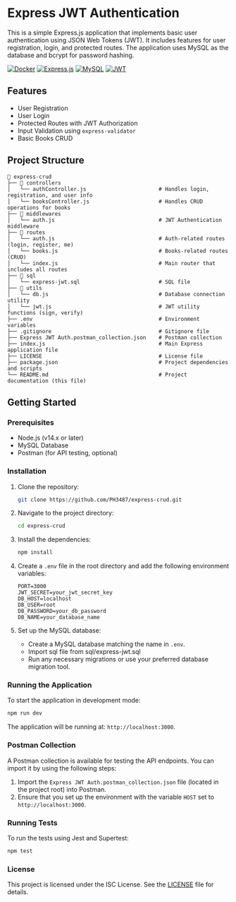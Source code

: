 # Express JWT Authentication

This is a simple Express.js application that implements basic user authentication using JSON Web Tokens (JWT). It includes features for user registration, login, and protected routes. The application uses MySQL as the database and bcrypt for password hashing.

[![Docker](https://img.shields.io/badge/Docker-2496ED?style=for-the-badge&logo=docker&logoColor=white)](https://www.docker.com/)
[![Express.js](https://img.shields.io/badge/Express.js-000000?style=for-the-badge&logo=express&logoColor=white)](https://expressjs.com/)
[![MySQL](https://img.shields.io/badge/MySQL-4479A1?style=for-the-badge&logo=mysql&logoColor=white)](https://www.mysql.com/)
[![JWT](https://img.shields.io/badge/JWT-000000?style=for-the-badge&logo=json-web-tokens&logoColor=white)](https://jwt.io/)


## Features

- User Registration
- User Login
- Protected Routes with JWT Authorization
- Input Validation using `express-validator`
- Basic Books CRUD

## Project Structure

```
📂 express-crud
├── 📂 controllers
│   └── authController.js                       # Handles login, registration, and user info
│   └── booksController.js                      # Handles CRUD operations for books
├── 📂 middlewares
│   └── auth.js                                 # JWT Authentication middleware
├── 📂 routes
│   └── auth.js                                 # Auth-related routes (login, register, me)
│   └── books.js                                # Books-related routes (CRUD)
│   └── index.js                                # Main router that includes all routes
├── 📂 sql
│   └── express-jwt.sql                         # SQL file
├── 📂 utils
│   └── db.js                                   # Database connection utility
│   └── jwt.js                                  # JWT utility functions (sign, verify)
├── .env                                        # Environment variables
├── .gitignore                                  # Gitignore file
├── Express JWT Auth.postman_collection.json    # Postman collection
├── index.js                                    # Main Express application file
├── LICENSE                                     # License file
├── package.json                                # Project dependencies and scripts
└── README.md                                   # Project documentation (this file)
```

## Getting Started

### Prerequisites

- Node.js (v14.x or later)
- MySQL Database
- Postman (for API testing, optional)

### Installation

1. Clone the repository:

   ```bash
   git clone https://github.com/PH3487/express-crud.git
   ```

2. Navigate to the project directory:

   ```bash
   cd express-crud
   ```

3. Install the dependencies:

   ```bash
   npm install
   ```

4. Create a `.env` file in the root directory and add the following environment variables:

   ```env
   PORT=3000
   JWT_SECRET=your_jwt_secret_key
   DB_HOST=localhost
   DB_USER=root
   DB_PASSWORD=your_db_password
   DB_NAME=your_database_name
   ```

5. Set up the MySQL database:
   - Create a MySQL database matching the name in `.env`.
   - Import sql file from sql/express-jwt.sql
   - Run any necessary migrations or use your preferred database migration tool.

### Running the Application

To start the application in development mode:

```bash
npm run dev
```

The application will be running at: `http://localhost:3000`.

### Postman Collection

A Postman collection is available for testing the API endpoints. You can import it by using the following steps:

1. Import the `Express JWT Auth.postman_collection.json` file (located in the project root) into Postman.
2. Ensure that you set up the environment with the variable `HOST` set to `http://localhost:3000`.

### Running Tests

To run the tests using Jest and Supertest:

```bash
npm test
```

### License

This project is licensed under the ISC License. See the [LICENSE](LICENSE) file for details.
